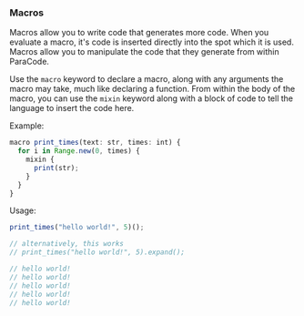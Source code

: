 ### Macros

Macros allow you to write code that generates more code. When you evaluate a macro,
it's code is inserted directly into the spot which it is used. Macros allow you to 
manipulate the code that they generate from within ParaCode.

Use the `macro` keyword to declare a macro, along with any arguments the
macro may take, much like declaring a function. From within the body of
the macro, you can use the `mixin` keyword along with a block of code
to tell the language to insert the code here.

Example:
```javascript
macro print_times(text: str, times: int) {
  for i in Range.new(0, times) {
    mixin {
      print(str);
    }
  }
}
```

Usage:
```javascript
print_times("hello world!", 5)();

// alternatively, this works
// print_times("hello world!", 5).expand();

// hello world!
// hello world!
// hello world!
// hello world!
// hello world!
```

